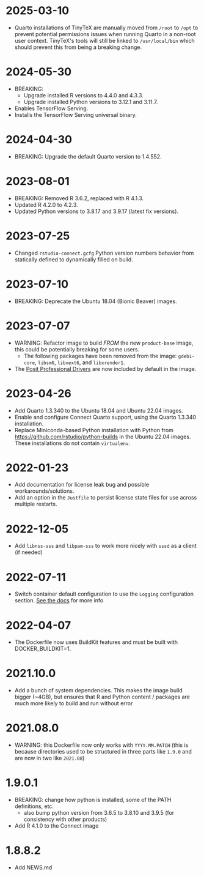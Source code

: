 # 2025-03-10

- Quarto installations of TinyTeX are manually moved from `/root` to `/opt` to prevent potential permissions issues
  when running Quarto in a non-root user context. TinyTeX's tools will still be linked to `/usr/local/bin` which should
  prevent this from being a breaking change.

# 2024-05-30

- BREAKING:
  - Upgrade installed R versions to 4.4.0 and 4.3.3.
  - Upgrade installed Python versions to 3.12.1 and 3.11.7.
- Enables TensorFlow Serving.
- Installs the TensorFlow Serving universal binary.

# 2024-04-30

- BREAKING: Upgrade the default Quarto version to 1.4.552.

# 2023-08-01
- BREAKING: Removed R 3.6.2, replaced with R 4.1.3.
- Updated R 4.2.0 to 4.2.3.
- Updated Python versions to 3.8.17 and 3.9.17 (latest fix versions).

# 2023-07-25
- Changed `rstudio-connect.gcfg` Python version numbers behavior from statically defined to dynamically filled on build.

# 2023-07-10

- BREAKING: Deprecate the Ubuntu 18.04 (Bionic Beaver) images.

# 2023-07-07

- WARNING: Refactor image to build _FROM_ the new `product-base` image, this could be potentially breaking for some
  users.
  - The following packages have been removed from the image: `gdebi-core`, `libsm6`, `libxext6`, and `libxrender1`.
- The [Posit Professional Drivers](https://docs.posit.co/pro-drivers/) are now included by default in the image.

# 2023-04-26

- Add Quarto 1.3.340 to the Ubuntu 18.04 and Ubuntu 22.04 images.
- Enable and configure Connect Quarto support, using the Quarto 1.3.340
  installation.
- Replace Miniconda-based Python installation with Python from https://github.com/rstudio/python-builds in the Ubuntu
  22.04 images. These installations do not contain `virtualenv`.

# 2022-01-23

- Add documentation for license leak bug and possible workarounds/solutions.
- Add an option in the `Justfile` to persist license state files for use
across multiple restarts.

# 2022-12-05

- Add `libnss-sss` and `libpam-sss` to work more nicely with `sssd` as a client
  (if needed)

# 2022-07-11

- Switch container default configuration to use the `Logging` configuration
  section. [See the docs](https://docs.rstudio.com/connect/admin/logging/) for
  more info

# 2022-04-07

- The Dockerfile now uses BuildKit features and must be built with
  DOCKER_BUILDKIT=1.

# 2021.10.0

- Add a bunch of system dependencies. This makes the image build bigger (~4GB),
  but ensures that R and Python content / packages are much more likely to
  build and run without error

# 2021.08.0

- WARNING: this Dockerfile now only works with `YYYY.MM.PATCH` (this is because
  directories used to be structured in three parts like `1.9.0` and are now in
  two like `2021.08`)

# 1.9.0.1

- BREAKING: change how python is installed, some of the PATH definitions, etc.
  - also bump python version from 3.6.5 to 3.8.10 and 3.9.5 (for consistency with other products)
- Add R 4.1.0 to the Connect image

# 1.8.8.2

- Add NEWS.md
